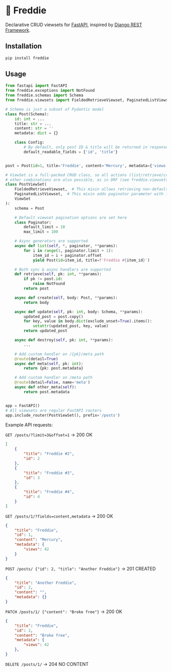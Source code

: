 # 🕺 Freddie

Declarative CRUD viewsets for [FastAPI](https://fastapi.tiangolo.com/),
inspired by [Django REST Framework](https://www.django-rest-framework.org/).

## Installation

```bash
pip install freddie
```

## Usage

```python
from fastapi import FastAPI
from freddie.exceptions import NotFound
from freddie.schemas import Schema
from freddie.viewsets import FieldedRetrieveViewset, PaginatedListViewset, route, ViewSet

# Schema is just a subset of Pydantic model
class Post(Schema):
    id: int = ...
    title: str = ...
    content: str = ''
    metadata: dict = {}

    class Config:
        # By default, only post ID & title will be returned in response
        default_readable_fields = {'id', 'title'}


post = Post(id=1, title='Freddie', content='Mercury', metadata={'views': 42})

# ViewSet is a full-packed CRUD class, so all actions (list/retrieve/create/update/delete) must be implemented,
# other combinations are also possible, as in DRF (see freddie.viewsets)
class PostViewSet(
    FieldedRetrieveViewset,  # This mixin allows retrieving non-default schema fields from query params
    PaginatedListViewset,  # This mixin adds paginator parameter with limit/offset query params
    ViewSet
):
    schema = Post

    # Default viewset pagination options are set here
    class Paginator:
        default_limit = 10
        max_limit = 100

    # Async generators are supported
    async def list(self, *, paginator, **params):
        for i in range(1, paginator.limit + 1):
            item_id = i + paginator.offset
            yield Post(id=item_id, title=f'Freddie #{item_id}')

    # Both sync & async handlers are supported
    def retrieve(self, pk: int, **params):
        if pk != post.id:
            raise NotFound
        return post

    async def create(self, body: Post, **params):
        return body

    async def update(self, pk: int, body: Schema, **params):
        updated_post = post.copy()
        for key, value in body.dict(exclude_unset=True).items():
            setattr(updated_post, key, value)
        return updated_post

    async def destroy(self, pk: int, **params):
        ...

    # Add custom handler on /{pk}/meta path
    @route(detail=True)
    async def meta(self, pk: int):
        return {pk: post.metadata}

    # Add custom handler on /meta path
    @route(detail=False, name='meta')
    async def other_meta(self):
        return post.metadata


app = FastAPI()
# All viewsets are regular FastAPI routers
app.include_router(PostViewSet(), prefix='/posts')
```

Example API requests:

`GET /posts/?limit=3&offset=1` → 200 OK
```json
[
    {
        "title": "Freddie #2",
        "id": 2
    },
    {
        "title": "Freddie #3",
        "id": 3
    },
    {
        "title": "Freddie #4",
        "id": 4
    }
]
```

`GET /posts/1/?fields=content,metadata` → 200 OK
```json
{
    "title": "Freddie",
    "id": 1,
    "content": "Mercury",
    "metadata": {
        "views": 42
    }
}
```

`POST /posts/ {"id": 2, "title": "Another Freddie"}` → 201 CREATED
```json
{
    "title": "Another Freddie",
    "id": 2,
    "content": "",
    "metadata": {}
}
```

`PATCH /posts/1/ {"content": "Broke free"}` → 200 OK
```json
{
    "title": "Freddie",
    "id": 1,
    "content": "Broke free",
    "metadata": {
        "views": 42
    },
}
```

`DELETE /posts/1/` → 204 NO CONTENT
